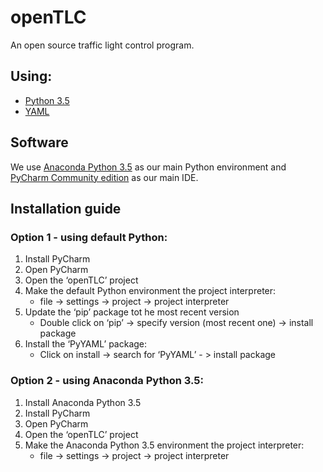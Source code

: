 # openTLC
An open source traffic light control program.

## Using:
- [Python 3.5](https://www.python.org/)
- [YAML](http://www.yaml.org/start.html)

## Software
We use [Anaconda Python 3.5](https://www.continuum.io/downloads#windows) as our main Python environment and [PyCharm Community edition](https://www.jetbrains.com/pycharm/download/download-thanks.html?platform=windows&code=PCC) as our main IDE.

## Installation guide
### Option 1 - using default Python:
1. Install PyCharm
2. Open PyCharm
3. Open the ‘openTLC’ project
4. Make the default Python environment the project interpreter:
   * file -> settings -> project -> project interpreter
5. Update the ‘pip’ package tot he most recent version
   * Double click on ‘pip’ -> specify version (most recent one) -> install package
6. Install the ‘PyYAML’ package:
   * Click on install -> search for ‘PyYAML’ - > install package

### Option 2 - using Anaconda Python 3.5:
1. Install Anaconda Python 3.5
2. Install PyCharm
3. Open PyCharm
4. Open the ‘openTLC’ project
5. Make the Anaconda Python 3.5 environment the project interpreter:
   * file -> settings -> project -> project interpreter
